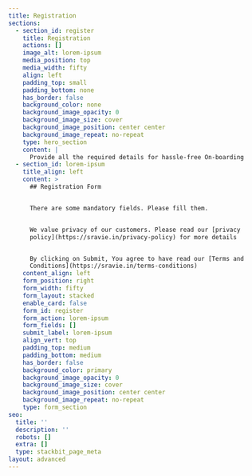 ```yaml
---
title: Registration
sections:
  - section_id: register
    title: Registration
    actions: []
    image_alt: lorem-ipsum
    media_position: top
    media_width: fifty
    align: left
    padding_top: small
    padding_bottom: none
    has_border: false
    background_color: none
    background_image_opacity: 0
    background_image_size: cover
    background_image_position: center center
    background_image_repeat: no-repeat
    type: hero_section
    content: |
      Provide all the required details for hassle-free On-boarding
  - section_id: lorem-ipsum
    title_align: left
    content: >
      ## Registration Form


      There are some mandatory fields. Please fill them.


      We value privacy of our customers. Please read our [privacy
      policy](https://sravie.in/privacy-policy) for more details


      By clicking on Submit, You agree to have read our [Terms and
      Conditions](https://sravie.in/terms-conditions)
    content_align: left
    form_position: right
    form_width: fifty
    form_layout: stacked
    enable_card: false
    form_id: register
    form_action: lorem-ipsum
    form_fields: []
    submit_label: lorem-ipsum
    align_vert: top
    padding_top: medium
    padding_bottom: medium
    has_border: false
    background_color: primary
    background_image_opacity: 0
    background_image_size: cover
    background_image_position: center center
    background_image_repeat: no-repeat
    type: form_section
seo:
  title: ''
  description: ''
  robots: []
  extra: []
  type: stackbit_page_meta
layout: advanced
---
```

